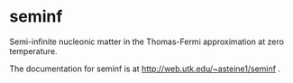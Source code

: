 seminf
======

Semi-infinite nucleonic matter in the Thomas-Fermi approximation at
zero temperature.

The documentation for seminf is at http://web.utk.edu/~asteine1/seminf .

